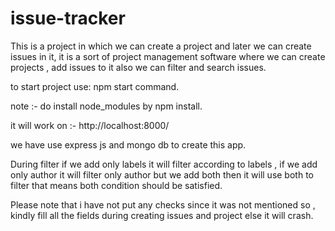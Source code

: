 # issue-tracker

This is a project in which we can create a project and later we can create issues in it, it is a sort of project management software where we can create projects , add issues to it also we can filter and search issues.

to start project use: npm start command.


note :- do install node_modules by npm install.

it will work on :- http://localhost:8000/

we have use express js and mongo db to create this app.


During filter if we add only labels it will filter according to labels , if we add only author it will filter only author but we add both then it will use both to filter that means both condition should be satisfied.

Please note that i have not put any checks since it was not mentioned so , kindly fill all the fields during creating issues and project else it will crash.
